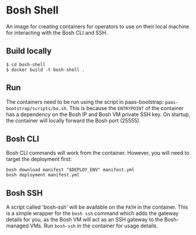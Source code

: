 # Bosh Shell

An image for creating containers for operators to use on their local machine for interacting with the Bosh CLI and SSH.

## Build locally

```
$ cd bosh-shell
$ docker build -t bosh-shell .
```

## Run

The containers need to be run using the script in paas-bootstrap: `paas-bootstrap/scripts/bo.sh`. This is because the `ENTRYPOINT` of the container has a dependency on the Bosh IP and Bosh VM private SSH key. On startup, the container will locally forward the Bosh port (25555).

## Bosh CLI

Bosh CLI commands will work from the container. However, you will need to target the deployment first:

```
bosh download manifest "$DEPLOY_ENV" manifest.yml
bosh deployment manifest.yml
```

## Bosh SSH

A script called 'bosh-ssh' will be available on the `PATH` in the container. This is a simple wrapper for the `bosh ssh` command which adds the gateway details for you, as the Bosh VM will act as an SSH gateway to the Bosh-managed VMs. Run `bosh-ssh` in the container for usage details.
